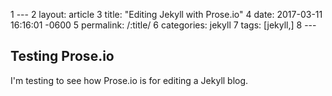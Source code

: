 1 --- 
2 layout: article 
3 title:  "Editing Jekyll with Prose.io" 
4 date:   2017-03-11 16:16:01 -0600 
5 permalink: /:title/ 
6 categories: jekyll 
7 tags: [jekyll,] 
8 --- 

## Testing Prose.io

I'm testing to see how Prose.io is for editing a Jekyll blog.
